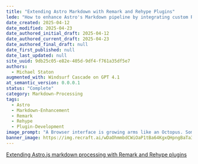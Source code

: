 ```yaml
---
title: "Extending Astro Markdown with Remark and Rehype Plugins"
lede: "How to enhance Astro's Markdown pipeline by integrating custom Remark and Rehype plugins for advanced content processing."
date_created: 2025-04-12
date_modified: 2025-04-23
date_authored_initial_draft: 2025-04-12
date_authored_current_draft: 2025-04-23
date_authored_final_draft: null
date_first_published: null
date_last_updated: null
site_uuid: 9db25c05-e82e-405d-9df4-f761a35df5e7
authors:
  - Michael Staton
augmented_with: Windsurf Cascade on GPT 4.1
at_semantic_version: 0.0.0.1
status: "Complete"
category: Markdown-Processing
tags:
  - Astro
  - Markdown-Enhancement
  - Remark
  - Rehype
  - Plugin-Development
image_prompt: "A Browser interface is growing arms like an Octopus. Some of the arms are robotic, and starting to move around."
banner_image: https://img.recraft.ai/wDaOhmmbdCWiOaP1tBa64KgxQHpngBaTa3EegaD8nrY/rs:fit:2048:1024:0/raw:1/plain/abs://external/images/70ee859f-a687-43fb-a3e7-52cf65d05a80
---
```


[Extending Astro.js markdown processing with Remark and Rehype plugins](https://dev.to/fkurz/extending-astrojs-markdown-processing-with-remark-and-rehype-plugins-m1k)
